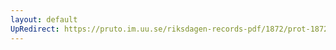 ```yaml
---
layout: default
UpRedirect: https://pruto.im.uu.se/riksdagen-records-pdf/1872/prot-1872--fk--221/prot-1872--fk--221_020.pdf
---
```

